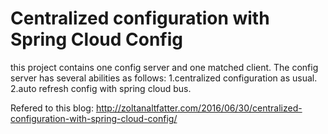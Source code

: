 # Centralized configuration with Spring Cloud Config
this project contains one config server and one matched client.
The config server has several abilities as follows:
1.centralized configuration as usual.
2.auto refresh config with spring cloud bus.


Refered to this blog:
http://zoltanaltfatter.com/2016/06/30/centralized-configuration-with-spring-cloud-config/
